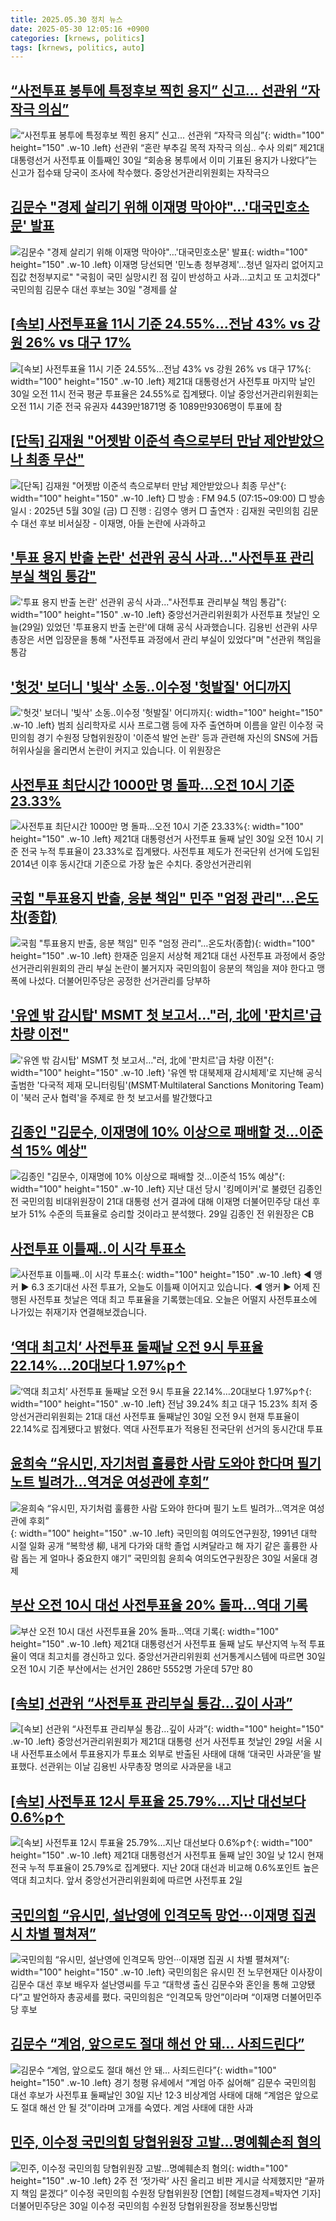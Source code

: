 ```yaml
---
title: 2025.05.30 정치 뉴스
date: 2025-05-30 12:05:16 +0900
categories: [krnews, politics]
tags: [krnews, politics, auto]
---
```

## [“사전투표 봉투에 특정후보 찍힌 용지” 신고... 선관위 “자작극 의심”](https://n.news.naver.com/mnews/article/023/0003908314)

![“사전투표 봉투에 특정후보 찍힌 용지” 신고... 선관위 “자작극 의심”](https://mimgnews.pstatic.net/image/origin/023/2025/05/30/3908314.jpg?type=nf220_150){: width="100" height="150" .w-10 .left}
선관위 “혼란 부추길 목적 자작극 의심.. 수사 의뢰” 제21대 대통령선거 사전투표 이틀째인 30일 “회송용 봉투에서 이미 기표된 용지가 나왔다”는 신고가 접수돼 당국이 조사에 착수했다. 중앙선거관리위원회는 자작극으

## [김문수 "경제 살리기 위해 이재명 막아야"…'대국민호소문' 발표](https://n.news.naver.com/mnews/article/001/0015421460)

![김문수 "경제 살리기 위해 이재명 막아야"…'대국민호소문' 발표](https://mimgnews.pstatic.net/image/origin/001/2025/05/30/15421460.jpg?type=nf220_150){: width="100" height="150" .w-10 .left}
이재명 당선되면 '민노총 청부경제'…청년 일자리 없어지고 집값 천정부지로" "국힘이 국민 실망시킨 점 깊이 반성하고 사과…고치고 또 고치겠다" 국민의힘 김문수 대선 후보는 30일 "경제를 살

## [[속보] 사전투표율 11시 기준 24.55%…전남 43% vs 강원 26% vs 대구 17%](https://n.news.naver.com/mnews/article/654/0000123984)

![[속보] 사전투표율 11시 기준 24.55%…전남 43% vs 강원 26% vs 대구 17%](https://mimgnews.pstatic.net/image/origin/654/2025/05/30/123984.jpg?type=nf220_150){: width="100" height="150" .w-10 .left}
제21대 대통령선거 사전투표 마지막 날인 30일 오전 11시 전국 평균 투표율은 24.55%로 집계됐다. 이날 중앙선거관리위원회는 오전 11시 기준 전국 유권자 4439만1871명 중 1089만9306명이 투표에 참

## [[단독] 김재원 "어젯밤 이준석 측으로부터 만남 제안받았으나 최종 무산"](https://n.news.naver.com/mnews/article/052/0002199658)

![[단독] 김재원 "어젯밤 이준석 측으로부터 만남 제안받았으나 최종 무산"](https://mimgnews.pstatic.net/image/origin/052/2025/05/30/2199658.jpg?type=nf220_150){: width="100" height="150" .w-10 .left}
□ 방송 : FM 94.5 (07:15~09:00) □ 방송일시 : 2025년 5월 30일 (금) □ 진행 : 김영수 앵커 □ 출연자 : 김재원 국민의힘 김문수 대선 후보 비서실장 - 이재명, 아들 논란에 사과하고

## ['투표 용지 반출 논란' 선관위 공식 사과..."사전투표 관리부실 책임 통감"](https://n.news.naver.com/mnews/article/437/0000442758)

!['투표 용지 반출 논란' 선관위 공식 사과..."사전투표 관리부실 책임 통감"](https://mimgnews.pstatic.net/image/origin/437/2025/05/29/442758.jpg?type=nf220_150){: width="100" height="150" .w-10 .left}
중앙선거관리위원회가 사전투표 첫날인 오늘(29일) 있었던 '투표용지 반출 논란'에 대해 공식 사과했습니다. 김용빈 선관위 사무총장은 서면 입장문을 통해 "사전투표 과정에서 관리 부실이 있었다"며 "선관위 책임을 통감

## ['헛것' 보더니 '빛삭' 소동‥이수정 '헛발질' 어디까지](https://n.news.naver.com/mnews/article/214/0001427094)

!['헛것' 보더니 '빛삭' 소동‥이수정 '헛발질' 어디까지](https://mimgnews.pstatic.net/image/origin/214/2025/05/29/1427094.jpg?type=nf220_150){: width="100" height="150" .w-10 .left}
범죄 심리학자로 시사 프로그램 등에 자주 출연하며 이름을 알린 이수정 국민의힘 경기 수원정 당협위원장이 '이준석 발언 논란' 등과 관련해 자신의 SNS에 거듭 허위사실을 올리면서 논란이 커지고 있습니다. 이 위원장은

## [사전투표 최단시간 1000만 명 돌파…오전 10시 기준 23.33%](https://n.news.naver.com/mnews/article/082/0001328353)

![사전투표 최단시간 1000만 명 돌파…오전 10시 기준 23.33%](https://mimgnews.pstatic.net/image/origin/082/2025/05/30/1328353.jpg?type=nf220_150){: width="100" height="150" .w-10 .left}
제21대 대통령선거 사전투표 둘째 날인 30일 오전 10시 기준 전국 누적 투표율이 23.33%로 집계됐다. 사전투표 제도가 전국단위 선거에 도입된 2014년 이후 동시간대 기준으로 가장 높은 수치다. 중앙선거관리위

## [국힘 "투표용지 반출, 응분 책임" 민주 "엄정 관리"…온도차(종합)](https://n.news.naver.com/mnews/article/421/0008284913)

![국힘 "투표용지 반출, 응분 책임" 민주 "엄정 관리"…온도차(종합)](https://mimgnews.pstatic.net/image/origin/421/2025/05/30/8284913.jpg?type=nf220_150){: width="100" height="150" .w-10 .left}
한재준 임윤지 서상혁 제21대 대선 사전투표 과정에서 중앙선거관리위원회의 관리 부실 논란이 불거지자 국민의힘이 응분의 책임을 져야 한다고 맹폭에 나섰다. 더불어민주당은 공정한 선거관리를 당부하

## ['유엔 밖 감시탑' MSMT 첫 보고서…"러, 北에 '판치르'급 차량 이전"](https://n.news.naver.com/mnews/article/421/0008284012)

!['유엔 밖 감시탑' MSMT 첫 보고서…"러, 北에 '판치르'급 차량 이전"](https://mimgnews.pstatic.net/image/origin/421/2025/05/29/8284012.jpg?type=nf220_150){: width="100" height="150" .w-10 .left}
'유엔 밖 대북제재 감시체제'로 지난해 공식 출범한 '다국적 제재 모니터링팀'(MSMT·Multilateral Sanctions Monitoring Team)이 '북러 군사 협력'을 주제로 한 첫 보고서를 발간했다고

## [김종인 "김문수, 이재명에 10% 이상으로 패배할 것…이준석 15% 예상"](https://n.news.naver.com/mnews/article/277/0005600672)

![김종인 "김문수, 이재명에 10% 이상으로 패배할 것…이준석 15% 예상"](https://mimgnews.pstatic.net/image/origin/277/2025/05/29/5600672.jpg?type=nf220_150){: width="100" height="150" .w-10 .left}
지난 대선 당시 '킹메이커'로 불렸던 김종인 전 국민의힘 비대위원장이 21대 대통령 선거 결과에 대해 이재명 더불어민주당 대선 후보가 51% 수준의 득표율로 승리할 것이라고 분석했다. 29일 김종인 전 위원장은 CB

## [사전투표 이틀째‥이 시각 투표소](https://n.news.naver.com/mnews/article/214/0001427259)

![사전투표 이틀째‥이 시각 투표소](https://mimgnews.pstatic.net/image/origin/214/2025/05/30/1427259.jpg?type=nf220_150){: width="100" height="150" .w-10 .left}
◀ 앵커 ▶ 6.3 조기대선 사전 투표가, 오늘도 이틀째 이어지고 있습니다. ◀ 앵커 ▶ 어제 진행된 사전투표 첫날은 역대 최고 투표율을 기록했는데요. 오늘은 어떨지 사전투표소에 나가있는 취재기자 연결해보겠습니다.

## [‘역대 최고치’ 사전투표 둘째날 오전 9시 투표율 22.14%…20대보다 1.97%p↑](https://n.news.naver.com/mnews/article/022/0004039642)

![‘역대 최고치’ 사전투표 둘째날 오전 9시 투표율 22.14%…20대보다 1.97%p↑](https://mimgnews.pstatic.net/image/origin/022/2025/05/30/4039642.jpg?type=nf220_150){: width="100" height="150" .w-10 .left}
전남 39.24% 최고 대구 15.23% 최저 중앙선거관리위원회는 21대 대선 사전투표 둘째날인 30일 오전 9시 현재 투표율이 22.14%로 집계됐다고 밝혔다. 역대 사전투표가 적용된 전국단위 선거의 동시간대 투표

## [윤희숙 “유시민, 자기처럼 훌륭한 사람 도와야 한다며 필기 노트 빌려가…역겨운 여성관에 후회”](https://n.news.naver.com/mnews/article/023/0003908303)

![윤희숙 “유시민, 자기처럼 훌륭한 사람 도와야 한다며 필기 노트 빌려가…역겨운 여성관에 후회”](https://mimgnews.pstatic.net/image/origin/023/2025/05/30/3908303.jpg?type=nf220_150){: width="100" height="150" .w-10 .left}
국민의힘 여의도연구원장, 1991년 대학 시절 일화 공개 “복학생 柳, 내게 다가와 대학 졸업 시켜달라고 해 자기 같은 훌륭한 사람 돕는 게 얼마나 중요한지 얘기” 국민의힘 윤희숙 여의도연구원장은 30일 서울대 경제

## [부산 오전 10시 대선 사전투표율 20% 돌파…역대 기록](https://n.news.naver.com/mnews/article/079/0004030108)

![부산 오전 10시 대선 사전투표율 20% 돌파…역대 기록](https://mimgnews.pstatic.net/image/origin/079/2025/05/30/4030108.jpg?type=nf220_150){: width="100" height="150" .w-10 .left}
제21대 대통령선거 사전투표 둘째 날도 부산지역 누적 투표율이 역대 최고치를 경신하고 있다. 중앙선거관리위원회 선거통계시스템에 따르면 30일 오전 10시 기준 부산에서는 선거인 286만 5552명 가운데 57만 80

## [[속보] 선관위 “사전투표 관리부실 통감…깊이 사과”](https://n.news.naver.com/mnews/article/011/0004491489)

![[속보] 선관위 “사전투표 관리부실 통감…깊이 사과”](https://mimgnews.pstatic.net/image/origin/011/2025/05/29/4491489.jpg?type=nf220_150){: width="100" height="150" .w-10 .left}
중앙선거관리위원회가 제21대 대통령 선거 사전투표 첫날인 29일 서울 시내 사전투표소에서 투표용지가 투표소 외부로 반출된 사태에 대해 ‘대국민 사과문’을 발표했다. 선관위는 이날 김용빈 사무총장 명의로 사과문을 내고

## [[속보] 사전투표 12시 투표율 25.79%…지난 대선보다 0.6%p↑](https://n.news.naver.com/mnews/article/005/0001779965)

![[속보] 사전투표 12시 투표율 25.79%…지난 대선보다 0.6%p↑](https://mimgnews.pstatic.net/image/origin/005/2025/05/30/1779965.jpg?type=nf220_150){: width="100" height="150" .w-10 .left}
제21대 대통령선거 사전투표 둘째 날인 30일 낮 12시 현재 전국 누적 투표율이 25.79%로 집계됐다. 지난 20대 대선과 비교해 0.6%포인트 높은 역대 최고치다. 앞서 중앙선거관리위원회에 따르면 사전투표 2일

## [국민의힘 “유시민, 설난영에 인격모독 망언···이재명 집권 시 차별 펼쳐져”](https://n.news.naver.com/mnews/article/032/0003373038)

![국민의힘 “유시민, 설난영에 인격모독 망언···이재명 집권 시 차별 펼쳐져”](https://mimgnews.pstatic.net/image/origin/032/2025/05/30/3373038.jpg?type=nf220_150){: width="100" height="150" .w-10 .left}
국민의힘은 유시민 전 노무현재단 이사장이 김문수 대선 후보 배우자 설난영씨를 두고 “대학생 출신 김문수와 혼인을 통해 고양됐다”고 발언하자 총공세를 폈다. 국민의힘은 “인격모독 망언”이라며 “이재명 더불어민주당 후보

## [김문수 “계엄, 앞으로도 절대 해선 안 돼… 사죄드린다”](https://n.news.naver.com/mnews/article/366/0001081506)

![김문수 “계엄, 앞으로도 절대 해선 안 돼… 사죄드린다”](https://mimgnews.pstatic.net/image/origin/366/2025/05/30/1081506.jpg?type=nf220_150){: width="100" height="150" .w-10 .left}
경기 청평 유세에서 “계엄 아주 싫어해” 김문수 국민의힘 대선 후보가 사전투표 둘째날인 30일 지난 12·3 비상계엄 사태에 대해 “계엄은 앞으로도 절대 해선 안 될 것”이라며 고개를 숙였다. 계엄 사태에 대한 사과

## [민주, 이수정 국민의힘 당협위원장 고발…명예훼손죄 혐의](https://n.news.naver.com/mnews/article/016/0002478699)

![민주, 이수정 국민의힘 당협위원장 고발…명예훼손죄 혐의](https://mimgnews.pstatic.net/image/origin/016/2025/05/30/2478699.jpg?type=nf220_150){: width="100" height="150" .w-10 .left}
2주 전 ‘젓가락’ 사진 올리고 비판 게시글 삭제했지만 “끝까지 책임 묻겠다” 이수정 국민의힘 수원정 당협위원장 [연합] [헤럴드경제=박자연 기자]더불어민주당은 30일 이수정 국민의힘 수원정 당협위원장을 정보통신망법


